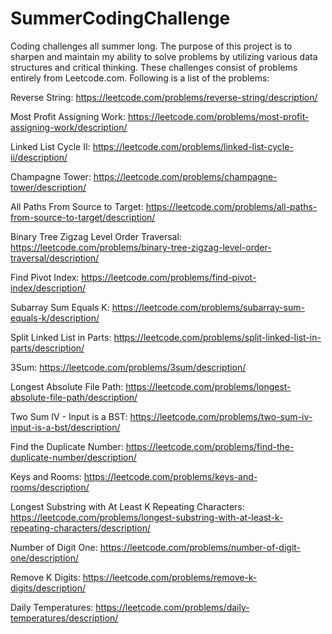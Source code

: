 # SummerCodingChallenge
Coding challenges all summer long. The purpose of this project is to sharpen and maintain my ability to solve problems by utilizing various data structures and critical thinking. These challenges consist of problems entirely from Leetcode.com. Following is a list of the problems:

Reverse String: https://leetcode.com/problems/reverse-string/description/

Most Profit Assigning Work: https://leetcode.com/problems/most-profit-assigning-work/description/

Linked List Cycle II: https://leetcode.com/problems/linked-list-cycle-ii/description/

Champagne Tower: https://leetcode.com/problems/champagne-tower/description/

All Paths From Source to Target: https://leetcode.com/problems/all-paths-from-source-to-target/description/

Binary Tree Zigzag Level Order Traversal: https://leetcode.com/problems/binary-tree-zigzag-level-order-traversal/description/

Find Pivot Index: https://leetcode.com/problems/find-pivot-index/description/

Subarray Sum Equals K: https://leetcode.com/problems/subarray-sum-equals-k/description/

Split Linked List in Parts: https://leetcode.com/problems/split-linked-list-in-parts/description/

3Sum: https://leetcode.com/problems/3sum/description/

Longest Absolute File Path: https://leetcode.com/problems/longest-absolute-file-path/description/

Two Sum IV - Input is a BST: https://leetcode.com/problems/two-sum-iv-input-is-a-bst/description/

Find the Duplicate Number: https://leetcode.com/problems/find-the-duplicate-number/description/

Keys and Rooms: https://leetcode.com/problems/keys-and-rooms/description/

Longest Substring with At Least K Repeating Characters: https://leetcode.com/problems/longest-substring-with-at-least-k-repeating-characters/description/

Number of Digit One: https://leetcode.com/problems/number-of-digit-one/description/

Remove K Digits: https://leetcode.com/problems/remove-k-digits/description/

Daily Temperatures: https://leetcode.com/problems/daily-temperatures/description/





